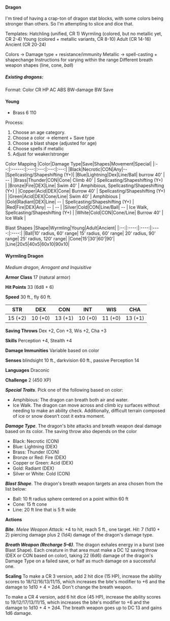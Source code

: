 #### Dragon
I'm tired of having a crap-ton of dragon stat blocks, with some colors being stronger than others. So I'm attempting to slice and dice that.

Templates:
Hatchling (unified, CR 1)
Wyrmling (colored, but no metallic yet, CR 2-4)
Young (colored + metallic variants, CR 8-10)
Adult (CR 14-16)
Ancient (CR 20-24)

Colors -> Damage type + resistance/immunity
Metallic -> spell-casting + shapechange
Instructions for varying within the range
Different breath weapon shapes (line, cone, *ball*)

##### Existing dragons:
Format: Color CR HP AC ABS BW-damage BW Save

#### Young
- Brass 6 110

Process:
1. Choose an age category.
2. Choose a color -> element + Save type
3. Choose a blast shape (adjusted for age)
4. Choose spells if metallic
5. Adjust for weaker/stronger

Color Mapping
|Color|Damage Type|Save|Shapes|Movement|Special|
|:--:|:------:|:---:|:---:|:---:|:---:|
|Black|Necrotic|CON|Any|--|Spellcasting/Shapeshifting (Y+)|
|Blue|Lightning|Dex|Line/Ball| burrow 40' | -- |
|Brass|Thunder|CON|Cone| Climb 40' | Spellcasting/Shapeshifting (Y+) |
|Bronze|Fire|DEX|Line| Swim 40' | Amphibious, Spellcasting/Shapeshifting (Y+) |
|Copper|Acid|DEX|Cone| Burrow 40' | Spellcasting/Shapeshifting (Y+) |
|Green|Acid|DEX|Cone/Line| Swim 40' | Amphibious |
|Gold|Radiant|DEX|Line| -- | Spellcasting/Shapeshifting (Y+) |
|Red|Fire|DEX|Any| -- | -- |
|Silver|Cold|CON|Line/Ball| -- | Ice Walk, Spellcasting/Shapeshifting (Y+) |
|White|Cold|CON|Cone/Line| Burrow 40' | Ice Walk |

Blast Shapes
|Shape|Wyrmling|Young|Adult|Ancient|
|:--:|:----:|:----:|:----:|:----:|
|Ball|10' radius, 60' range| 15' radius, 60' range| 20' radius, 90' range| 25' radius, 120' range|
|Cone|15'|30'|60'|90'|
|Line|20x5|40x5|60x10|90x10|

#### Wyrmling Dragon
_Medium dragon, Arrogant and Inquisitive_

**Armor Class** 17 (natural armor)

**Hit Points** 33 (6d8 + 6)

**Speed** 30 ft., fly 60 ft.

| STR     | DEX     | CON     | INT     | WIS     | CHA     |
|---------|---------|---------|---------|---------|---------|
| 15 (+2) | 10 (+0) | 13 (+1) | 10 (+0) | 11 (+0) | 13 (+1) |

**Saving Throws** Dex +2, Con +3, Wis +2, Cha +3

**Skills** Perception +4, Stealth +4

**Damage Immunities** Variable based on color

**Senses** blindsight 10 ft., darkvision 60 ft., passive Perception 14

**Languages** Draconic

**Challenge** 2 (450 XP)

**_Special Traits_**. Pick one of the following based on color:
- Amphibious: The dragon can breath both air and water.
- Ice Walk. The dragon can move across and climb icy surfaces without needing to make an ability check. Additionally, difficult terrain composed of ice or snow doesn’t cost it extra moment.

**_Damage Type_**. The dragon's bite attacks and breath weapon deal damage based on its color. The saving throw also depends on the color
- Black: Necrotic (CON)
- Blue: Lightning (DEX)
- Brass: Thunder (CON)
- Bronze or Red: Fire (DEX)
- Copper or Green: Acid (DEX)
- Gold: Radiant (DEX)
- Silver or White: Cold (CON)

**_Blast Shape_**. The dragon's breath weapon targets an area chosen from the list below:
- Ball: 10 ft radius sphere centered on a point within 60 ft
- Cone: 15 ft cone
- Line: 20 ft line that is 5 ft wide

**Actions**

**_Bite_**. _Melee Weapon Attack:_ +4 to hit, reach 5 ft., one target. _Hit:_ 7 (1d10 + 2) piercing damage plus 2 (1d4) damage of the dragon's damage type.

**_Breath Weapon (Recharge 5–6)_**. The dragon exhales energy in a burst (see Blast Shape). Each creature in that area must make a DC 12 saving throw (DEX or CON based on color), taking 22 (6d6) damage of the dragon's Damage Type on a failed save, or half as much damage on a successful one.

**Scaling**
To make a CR 3 version, add 2 hit dice (15 HP), increase the ability scores to 18/12/16/13/11/15, which increases the bite's modifier to +6 and the damage to 1d10 + 4 + 2d4. Don't change the breath weapon.

To make a CR 4 version, add 6 hit dice (45 HP), increase the ability scores to 19/12/17/13/11/15, which increases the bite's modifier to +6 and the damage to 1d10 + 4 + 2d4. The breath weapon goes up to DC 13 and gains 1d6 damage.
